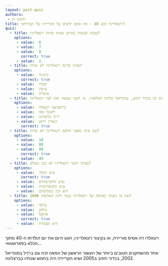 ```yaml
---
layout: post-quiz
authors:
 - יהונתן דן
title: רונאלדיניו חוגג 40 - מה אתם יודעים על הקריירה של הברזילאי?
quiz:
  - title: בכמה קבוצות בוגרים שונות שיחק רונאלדיניו?
    options:
     - value:  6
     - value:  7
     - value:  8
       correct: true
     - value:  1
  - title: באיזו מדינה רונאלדיניו לא שיחק?
    options:
     - value:  גרמניה
       correct: true    
     - value:  ספרד
     - value:  צרפת
     - value:  איטליה
  - title: רק שני שחקנים זכו בכדור הזהב, במונדיאל ובליגת האלופות. מי השני שעשה זאת לצד רונאלדיניו?
    options:
     - value:  כריסטיאנו רונאלדו
     - value:  ליאונל מסי
     - value:  דייגו מראדונה
     - value:  זינאדין זידאן
       correct: true
  - title: עם איזה מספר חולצה רונאלדיניו לא שיחק?
    options:
     - value:  10
     - value:  80
     - value:  99
       correct: true    
     - value:  49
  - title: באיזה תואר רונאלדיניו לא זכה מעולם?
    options:
     - value:  גביע המלך
       correct: true    
     - value:  גביע הליברטדורס
     - value:  גביע הקונפדרציות
     - value:  הוא זכה בשלושתם
  - title: את מי ניצחה בארסה של רונאלדיניו בגמר ליגת האלופות 2006?
    options:
     - value:  צ׳לסי
     - value:  מילאן
     - value:  ארסנל
       correct: true    
     - value:  היא הפסידה
---
```


רונאלדו דה אסיס מוריירה, או בקיצור רונאלדיניו, חוגג היום את יום הולדתו ה-40 מתוך הכלא בפאראגוואי...

אחד מהשחקנים הטובים ביותר של העשור הראשון של המאה זכה עם ברזיל במונדיאל 2002, בכדור הזהב ב2005 ושיא הקריירה היה בחמש שנותיו בברצלונה.

